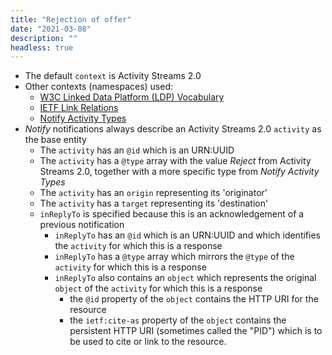 ```yaml
---
title: "Rejection of offer"
date: "2021-03-08"
description: ""
headless: true
---
```


* The default `context` is Activity Streams 2.0
* Other contexts (namespaces) used:
    * [W3C Linked Data Platform (LDP) Vocabulary](https://www.w3.org/ns/ldp#)
    * [IETF Link Relations](http://www.iana.org/assignments/relation/)
    * [Notify Activity Types](http://purl.org/coar/notify_activity_type/)
* _Notify_ notifications always describe an Activity Streams 2.0 `activity` as the base entity
    * The `activity` has an `@id` which is an URN:UUID
    * The `activity` has a `@type` array with the value *Reject* from Activity Streams 2.0, together with a more specific type from *Notify Activity Types*
    * The `activity` has an `origin` representing its 'originator'
    * The `activity` has a `target` representing its 'destination'
    * `inReplyTo` is specified because this is an acknowledgement of a previous notification
        * `inReplyTo` has an `@id` which is an URN:UUID and which identifies the `activity` for which this is a response
        * `inReplyTo` has a `@type` array which mirrors the `@type` of the `activity` for which this is a response
        * `inReplyTo` also contains an `object` which represents the original `object` of the `activity` for which this is a response
            * the `@id` property of the `object` contains the HTTP URI for the resource
            * the `ietf:cite-as` property of the `object` contains the persistent HTTP URI (sometimes called the "PID") which is to be used to cite or link to the resource.